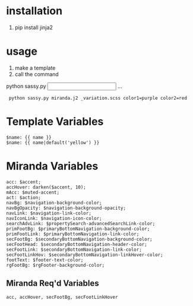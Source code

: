 # installation

1. pip install jinja2

# usage

1. make a template
2. call the command

python sassy.py <input template> <output file> <var1> <var2> ...

```
 python sassy.py miranda.j2 _variation.scss color1=purple color2=red
```

# Template Variables
```
$name: {{ name }}
$name: {{ name|default('yellow') }}
```

# Miranda Variables 
```
acc: $accent;
accHover: darken($accent, 10);
mAcc: $muted-accent;
act: $action;
navBg: $navigation-background-color;
navBgOpacity: $navigation-background-opacity;
navLink: $navigation-link-color;
navIconLink: $navigation-icon-color;
searchAdvLink: $propertySearch-advancedSearchLink-color;
primFootBg: $primaryBottomNavigation-background-color;
primFootLink: $primaryBottomNavigation-link-color;
secFootBg: $secondaryBottomNavigation-background-color;
secFootHead: $secondaryBottomNavigation-header-color;
secFootLink: $secondaryBottomNavigation-link-color;
secFootLinkHov: $secondaryBottomNavigation-linkHover-color;
footText: $footer-text-color;
rgFootBg: $rgFooter-background-color;
```

## Miranda Req'd Variables 
```
acc, accHover, secFootBg, secFootLinkHover
```
